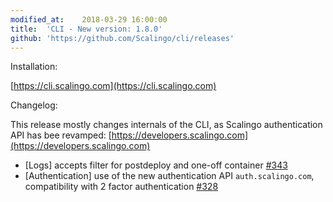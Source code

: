 ```yaml
---
modified_at:	2018-03-29 16:00:00
title:	'CLI - New version: 1.8.0'
github: 'https://github.com/Scalingo/cli/releases'
---
```


Installation:

[https://cli.scalingo.com](https://cli.scalingo.com)

Changelog:

This release mostly changes internals of the CLI, as Scalingo authentication API has bee revamped: [https://developers.scalingo.com](https://developers.scalingo.com)

* [Logs] accepts filter for postdeploy and one-off container [#343](https://github.com/Scalingo/cli/pull/343)
* [Authentication] use of the new authentication API `auth.scalingo.com`, compatibility with 2 factor authentication [#328](https://github.com/Scalingo/cli/pull/328)
